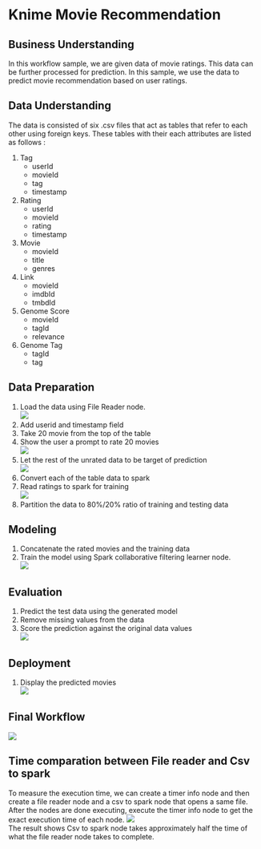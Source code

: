 # Knime Movie Recommendation

## Business Understanding
In this workflow sample, we are given data of movie ratings. This data can be further processed for prediction. In this sample, we use the data to predict movie recommendation based on user ratings.

## Data Understanding
The data is consisted of six .csv files that act as tables that refer to each other using foreign keys. These tables with their each attributes are listed as follows :  
1. Tag
   - userId
   - movieId
   - tag
   - timestamp
2. Rating
   - userId
   - movieId
   - rating
   - timestamp
3. Movie
   - movieId
   - title
   - genres
4. Link
   - movieId
   - imdbId
   - tmbdId
5. Genome Score
   - movieId
   - tagId
   - relevance
6. Genome Tag
   - tagId
   - tag

## Data Preparation
1. Load the data using File Reader node.  
![](img/1_1.png)
2. Add userid and timestamp field
3. Take 20 movie from the top of the table
4. Show the user a prompt to rate 20 movies  
![](img/1_2.png)
5. Let the rest of the unrated data to be target of prediction  
![](img/1_3.png)
6. Convert each of the table data to spark  
7. Read ratings to spark for training  
![](img/1_4.png)
8. Partition the data to 80%/20% ratio of training and testing data

## Modeling
1. Concatenate the rated movies and the training data 
2. Train the model using Spark collaborative filtering learner node.  
![](img/2_1.png)

## Evaluation
1. Predict the test data using the generated model
2. Remove missing values from the data
3. Score the prediction against the original data values  
![](img/3_1.png)

## Deployment
1. Display the predicted movies  
![](img/4_1.png)
## Final Workflow
![](img/final.png)  

## Time comparation between File reader and Csv to spark
To measure the execution time, we can create a timer info node and then create a file reader node and a csv to spark node that opens a same file. After the nodes are done executing, execute the timer info node to get the exact execution time of each node.
![](img/compare.png)  
The result shows Csv to spark node takes approximately half the time of what the file reader node takes to complete.
